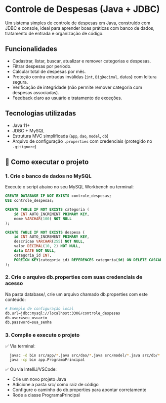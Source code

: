 # Controle de Despesas (Java + JDBC)

Um sistema simples de controle de despesas em Java, construído com JDBC e console, ideal para aprender boas práticas com banco de dados, tratamento de entrada e organização de código.

## Funcionalidades

- Cadastrar, listar, buscar, atualizar e remover categorias e despesas.
- Filtrar despesas por período.
- Calcular total de despesas por mês.
- Proteção contra entradas inválidas (`int`, `BigDecimal`, datas) com leitura segura.
- Verificação de integridade (não permite remover categoria com despesas associadas).
- Feedback claro ao usuário e tratamento de exceções.

## Tecnologias utilizadas

- Java 11+  
- JDBC + MySQL  
- Estrutura MVC simplificada (`app`, `dao`, `model`, `db`)  
- Arquivo de configuração `.properties` com credenciais (protegido no `.gitignore`)

## 🚀 Como executar o projeto

### 1. Crie o banco de dados no MySQL

Execute o script abaixo no seu MySQL Workbench ou terminal:

```sql
CREATE DATABASE IF NOT EXISTS controle_despesas;
USE controle_despesas;

CREATE TABLE IF NOT EXISTS categoria (
    id INT AUTO_INCREMENT PRIMARY KEY,
    nome VARCHAR(100) NOT NULL
);

CREATE TABLE IF NOT EXISTS despesa (
    id INT AUTO_INCREMENT PRIMARY KEY,
    descricao VARCHAR(255) NOT NULL,
    valor DECIMAL(10, 2) NOT NULL,
    data DATE NOT NULL,
    categoria_id INT,
    FOREIGN KEY(categoria_id) REFERENCES categoria(id) ON DELETE CASCADE ON UPDATE CASCADE
);
```

### 2. Crie o arquivo db.properties com suas credenciais de acesso

Na pasta database/, crie um arquivo chamado db.properties com este conteúdo:
```bash
# Exemplo de configuração local
db.url=jdbc:mysql://localhost:3306/controle_despesas
db.user=seu_usuario
db.password=sua_senha
```

### 3. Compile e execute o projeto
✅ Via terminal:
```bash
  javac -d bin src/app/*.java src/dao/*.java src/model/*.java src/db/*.java
  java -cp bin app.ProgramaPrincipal
```

✅ Ou via IntelliJ/VSCode:
- Crie um novo projeto Java
- Adicione a pasta src/ como raiz de código
- Configure o caminho do db.properties para apontar corretamente
- Rode a classe ProgramaPrincipal
